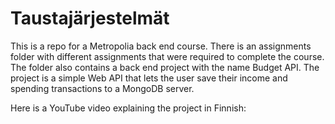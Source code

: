 # Taustajärjestelmät

This is a repo for a Metropolia back end course. There is an assignments folder with different assignments that were required to complete the course. The folder also contains a back end project with the name Budget API. The project is a simple Web API that lets the user save their income and spending transactions to a MongoDB server. 

Here is a YouTube video explaining the project in Finnish: 
